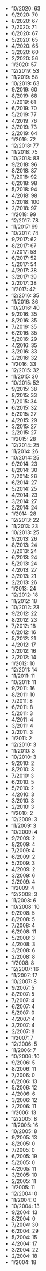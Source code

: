 *  10/2020: 63
*  9/2020: 70
*  8/2020: 67
*  7/2020: 71
*  6/2020: 67
*  5/2020: 65
*  4/2020: 65
*  3/2020: 60
*  2/2020: 56
*  1/2020: 57
*  12/2019: 53
*  11/2019: 58
*  10/2019: 63
*  9/2019: 60
*  8/2019: 68
*  7/2019: 61
*  6/2019: 70
*  5/2019: 77
*  4/2019: 76
*  3/2019: 73
*  2/2019: 64
*  1/2019: 72
*  12/2018: 77
*  11/2018: 75
*  10/2018: 83
*  9/2018: 96
*  8/2018: 87
*  7/2018: 92
*  6/2018: 98
*  5/2018: 94
*  4/2018: 98
*  3/2018: 100
*  2/2018: 97
*  1/2018: 99
*  12/2017: 78
*  11/2017: 69
*  10/2017: 74
*  9/2017: 62
*  8/2017: 67
*  7/2017: 53
*  6/2017: 52
*  5/2017: 54
*  4/2017: 38
*  3/2017: 39
*  2/2017: 38
*  1/2017: 42
*  12/2016: 35
*  11/2016: 36
*  10/2016: 40
*  9/2016: 35
*  8/2016: 35
*  7/2016: 35
*  6/2016: 35
*  5/2016: 29
*  4/2016: 35
*  3/2016: 33
*  2/2016: 32
*  1/2016: 33
*  12/2015: 32
*  11/2015: 30
*  10/2015: 52
*  9/2015: 38
*  8/2015: 33
*  7/2015: 34
*  6/2015: 32
*  5/2015: 27
*  4/2015: 29
*  3/2015: 27
*  2/2015: 27
*  1/2015: 28
*  12/2014: 25
*  11/2014: 26
*  10/2014: 25
*  9/2014: 23
*  8/2014: 30
*  7/2014: 26
*  6/2014: 27
*  5/2014: 25
*  4/2014: 23
*  3/2014: 27
*  2/2014: 24
*  1/2014: 28
*  12/2013: 22
*  11/2013: 23
*  10/2013: 25
*  9/2013: 26
*  8/2013: 24
*  7/2013: 24
*  6/2013: 24
*  5/2013: 24
*  4/2013: 27
*  3/2013: 21
*  2/2013: 26
*  1/2013: 24
*  12/2012: 18
*  11/2012: 18
*  10/2012: 23
*  9/2012: 22
*  8/2012: 23
*  7/2012: 18
*  6/2012: 16
*  5/2012: 21
*  4/2012: 17
*  3/2012: 16
*  2/2012: 14
*  1/2012: 10
*  12/2011: 14
*  11/2011: 11
*  10/2011: 11
*  9/2011: 16
*  8/2011: 10
*  7/2011: 8
*  6/2011: 8
*  5/2011: 3
*  4/2011: 4
*  3/2011: 4
*  2/2011: 3
*  1/2011: 2
*  12/2010: 3
*  11/2010: 3
*  10/2010: 3
*  9/2010: 2
*  8/2010: 3
*  7/2010: 3
*  6/2010: 5
*  5/2010: 2
*  4/2010: 3
*  3/2010: 3
*  2/2010: 3
*  1/2010: 2
*  12/2009: 3
*  11/2009: 3
*  10/2009: 4
*  9/2009: 2
*  8/2009: 4
*  7/2009: 4
*  6/2009: 2
*  5/2009: 3
*  4/2009: 2
*  3/2009: 6
*  2/2009: 4
*  1/2009: 4
*  12/2008: 3
*  11/2008: 6
*  10/2008: 10
*  9/2008: 5
*  8/2008: 5
*  7/2008: 4
*  6/2008: 11
*  5/2008: 3
*  4/2008: 3
*  3/2008: 6
*  2/2008: 8
*  1/2008: 8
*  12/2007: 16
*  11/2007: 17
*  10/2007: 8
*  9/2007: 5
*  8/2007: 5
*  7/2007: 4
*  6/2007: 4
*  5/2007: 0
*  4/2007: 4
*  3/2007: 4
*  2/2007: 8
*  1/2007: 7
*  12/2006: 5
*  11/2006: 7
*  10/2006: 10
*  9/2006: 5
*  8/2006: 11
*  7/2006: 0
*  6/2006: 13
*  5/2006: 12
*  4/2006: 6
*  3/2006: 12
*  2/2006: 11
*  1/2006: 13
*  12/2005: 8
*  11/2005: 16
*  10/2005: 8
*  9/2005: 13
*  8/2005: 0
*  7/2005: 0
*  6/2005: 19
*  5/2005: 0
*  4/2005: 11
*  3/2005: 10
*  2/2005: 11
*  1/2005: 11
*  12/2004: 0
*  11/2004: 0
*  10/2004: 13
*  9/2004: 13
*  8/2004: 0
*  7/2004: 30
*  6/2004: 29
*  5/2004: 15
*  4/2004: 17
*  3/2004: 22
*  2/2004: 18
*  1/2004: 18